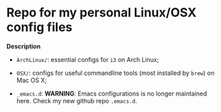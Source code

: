# Repo for my personal Linux/OSX config files

**Description**

- `ArchLinux/`: essential configs for `i3` on Arch Linux;

- `OSX/`: configs for useful commandline tools (most installed by
  `brew`) on Mac OS X;

- `_emacs.d`: **WARNING**: Emacs configurations is no longer maintained here. Check my new github repo `.emacs.d`.

